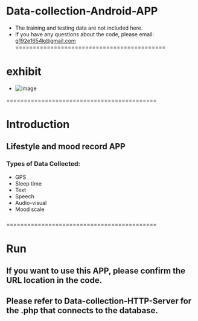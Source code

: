 # Data-collection-Android-APP 
- The training and testing data are not included here.
- If you have any questions about the code, please email: g192e1654k@gmail.com
===========================================
# exhibit
- ![image](https://github.com/Evanston0624/Multimodal-Emotion-Recognition/edit/main/text/result/SER.png)

===========================================
# Introduction
## Lifestyle and mood record APP
### Types of Data Collected:
- GPS
- Sleep time
- Text
- Speech
- Audio-visual
- Mood scale

###

===========================================
# Run
## If you want to use this APP, please confirm the URL location in the code.

## Please refer to Data-collection-HTTP-Server for the .php that connects to the database.